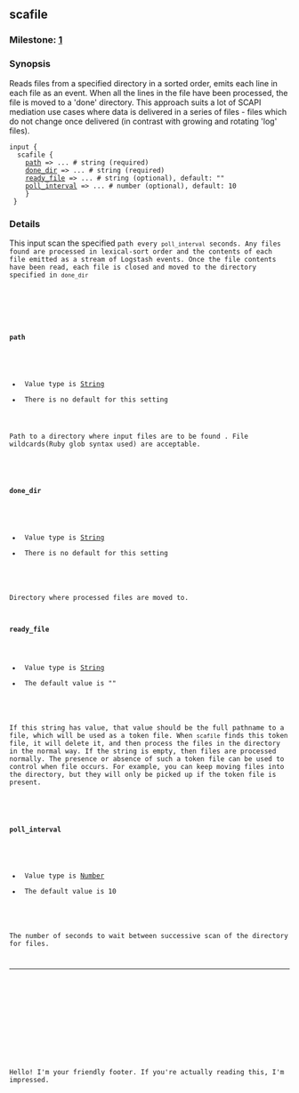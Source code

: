 <html>
<head>
<meta charset="UTF-8">
<title>logstash for SCAPI - input scafile</title>
<link rel="stylesheet" href="http://logstash.net/style.css">
</head>
<body>
<div class="container">

<div id="content_right">
<!--main content goes here, yo!-->

<h2>scafile</h2>
<h3>Milestone: <a href="http://logstash.net/docs/1.4.2/plugin-milestones">1</a></h3>
<h3> Synopsis </h3>
Reads files from a specified directory in a sorted order, emits each line in each file as an event. When all the lines in the file have been processed, the file is moved to a 'done' directory. This approach suits a lot of SCAPI mediation use cases where data is delivered in a series of files - files which do not change once delivered (in contrast with growing and rotating 'log' files).
<p>
<pre><code>input {
  scafile {
    <a href="#path">path</a> => ... # string (required)
    <a href="#done_dir">done_dir</a> => ... # string (required)
    <a href="#ready_file">ready_file</a> => ... # string (optional), default: ""
    <a href="#poll_interval">poll_interval</a> => ... # number (optional), default: 10
    }
 }
</code></pre>
<h3> Details </h3>
<p>
This input scan the specified <code>path</path> every <code>poll_interval</code> seconds. Any files found are processed in lexical-sort order and the contents of each file emitted as a stream of Logstash events. Once the file contents have been read, each file is closed and moved to the directory specified in <code>done_dir</code>
</p>
</p>
<h4>
<a name="path">
path
</a>
</h4>
<ul>
<li> Value type is <a href="http://logstash.net/docs/1.4.2/configuration#string">String</a> </li>
<li> There is no default for this setting </li>
</ul>
<p>Path to a directory where input files are to be found . File wildcards(Ruby glob syntax used) are acceptable. </p>
<h4>
<a name="done_dir">
done_dir
</a>
</h4>
<ul>
<li> Value type is <a href="http://logstash.net/docs/1.4.2/configuration#string">String</a> </li>
<li> There is no default for this setting </li>
</ul>
<p>
Directory where processed files are moved to.
</p>
<h4><a name="ready_file">ready_file</a></h4>
<ul>
<li> Value type is <a href="http://logstash.net/docs/1.4.2/configuration#string">String</a> </li>
<li> The default value is "" </li>
</ul>
<p>
If this string has value, that value should be the full pathname to a file, which will be used as a token file. When <code>scafile</code> finds this token file, it will delete it, and then process the files in the directory in the normal way. If the string is empty, then files are processed normally. The presence or absence of such a token file can be used to control when file occurs. For example, you can keep moving files into the directory, but they will only be picked up if the token file is present.
</p>
<h4>
<a name="poll_interval">
poll_interval
</a>
</h4>
<ul>
<li> Value type is <a href="http://logstash.net/docs/1.4.2/configuration#number">Number</a> </li>
<li> The default value is 10 </li>
</ul>
<p>
The number of seconds to wait between successive scan of the directory for files.
</p>
<hr>
</div>
<div class="clear">
</div>
</div>
</div>
<!--closes main container div-->
<div class="clear">
</div>
<div class="footer">
<p>
Hello! I'm your friendly footer. If you're actually reading this, I'm impressed.
</p>
</div>
<noscript>
<div style="display:inline;">
<img height="1" width="1" style="border-style:none;" alt="" src="//googleads.g.doubleclick.net/pagead/viewthroughconversion/985891458/?value=0&amp;guid=ON&amp;script=0"/>
</div>
</noscript>
<script src="/js/patch.js?1.4.2"></script>
</body>
</html>
